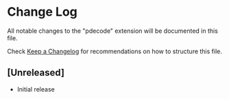 # Change Log

All notable changes to the "pdecode" extension will be documented in this file.

Check [Keep a Changelog](http://keepachangelog.com/) for recommendations on how to structure this file.

## [Unreleased]

- Initial release